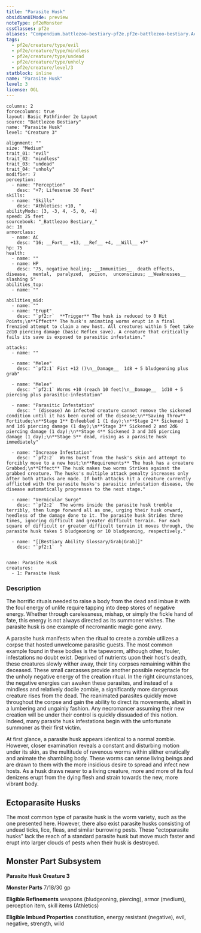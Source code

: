 ```yaml
---
title: "Parasite Husk"
obsidianUIMode: preview
noteType: pf2eMonster
cssClasses: pf2e
aliases: "Compendium.battlezoo-bestiary-pf2e.pf2e-battlezoo-bestiary.Actor.iVkWI0l5cOyQWhU8" 
tags:
  - pf2e/creature/type/evil
  - pf2e/creature/type/mindless
  - pf2e/creature/type/undead
  - pf2e/creature/type/unholy
  - pf2e/creature/level/3
statblock: inline
name: "Parasite Husk"
level: 3
license: OGL
---
```


```statblock
columns: 2
forcecolumns: true
layout: Basic Pathfinder 2e Layout
source: "Battlezoo Bestiary"
name: "Parasite Husk"
level: "Creature 3"

alignment: ""
size: "Medium"
trait_01: "evil"
trait_02: "mindless"
trait_03: "undead"
trait_04: "unholy"
modifier: 7
perception:
  - name: "Perception"
    desc: "+7; Lifesense 30 Feet"
skills:
  - name: "Skills"
    desc: "Athletics: +10, "
abilityMods: [3, -3, 4, -5, 0, -4]
speed: 25 feet
sourcebook: "_Battlezoo Bestiary_"
ac: 16
armorclass:
  - name: AC
    desc: "16; __Fort__ +13, __Ref__ +4, __Will__ +7"
hp: 75
health:
  - name: ""
  - name: HP
    desc: "75, negative healing; __Immunities__  death effects,  disease,  mental,  paralyzed,  poison,  unconscious; __Weaknesses__ slashing 5"
abilities_top:
  - name: ""

abilities_mid:
  - name: ""
  - name: "Erupt"
    desc: "`pf2:r`  **Trigger** The husk is reduced to 0 Hit Points;\n**Effect** The husk's animating worms erupt in a final frenzied attempt to claim a new host. All creatures within 5 feet take 2d10 piercing damage (basic Reflex save). A creature that critically fails its save is exposed to parasitic infestation."

attacks:
  - name: ""

  - name: "Melee"
    desc: "`pf2:1` Fist +12 ()\n__Damage__  1d8 + 5 bludgeoning plus grab"

  - name: "Melee"
    desc: "`pf2:1` Worms +10 (reach 10 feet)\n__Damage__  1d10 + 5 piercing plus parasitic-infestation"

  - name: "Parasitic Infestation"
    desc: " (disease) An infected creature cannot remove the sickened condition until it has been cured of the disease;\n**Saving Throw** Fortitude;\n**Stage 1** Enfeebled 1 (1 day);\n**Stage 2** Sickened 1 and 1d6 piercing damage (1 day);\n**Stage 3** Sickened 2 and 2d6 piercing damage (1 day);\n**Stage 4** Sickened 3 and 3d6 piercing damage (1 day);\n**Stage 5** dead, rising as a parasite husk immediately"

  - name: "Increase Infestation"
    desc: "`pf2:2`  Worms burst from the husk's skin and attempt to forcibly move to a new host;\n**Requirements** The husk has a creature Grabbed;\n**Effect** The husk makes two worms Strikes against the grabbed creature. The husks's multiple attack penalty increases only after both attacks are made. If both attacks hit a creature currently afflicted with the parasite husks's parasitic infestation disease, the disease automatically progresses to the next stage."

  - name: "Vermicular Surge"
    desc: "`pf2:2`  The worms inside the parasite husk tremble terribly, then lunge forward all as one, urging their husk onward, heedless of the damage done to it. The parasite husk Strides three times, ignoring difficult and greater difficult terrain. For each square of difficult or greater difficult terrain it moves through, the parasite husk takes 5 bludgeoning or 10 bludgeoning, respectively."

  - name: "[[Bestiary Ability Glossary/Grab|Grab]]"
    desc: "`pf2:1`  "
 
```

```encounter-table
name: Parasite Husk
creatures:
  - 1: Parasite Husk
```


### Description
The horrific rituals needed to raise a body from the dead and imbue it with the foul energy of unlife require tapping into deep stores of negative energy. Whether through carelessness, mishap, or simply the fickle hand of fate, this energy is not always directed as its summoner wishes. The parasite husk is one example of necromantic magic gone awry.

A parasite husk manifests when the ritual to create a zombie utilizes a corpse that hosted unwelcome parasitic guests. The most common example found in these bodies is the tapeworm, although other, fouler, infestations no doubt exist. Deprived of nutrients upon their host's death, these creatures slowly wither away, their tiny corpses remaining within the deceased. These small carcasses provide another possible receptacle for the unholy negative energy of the creation ritual. In the right circumstances, the negative energies can awaken these parasites, and instead of a mindless and relatively docile zombie, a significantly more dangerous creature rises from the dead. The reanimated parasites quickly move throughout the corpse and gain the ability to direct its movements, albeit in a lumbering and ungainly fashion. Any necromancer assuming their new creation will be under their control is quickly dissuaded of this notion. Indeed, many parasite husk infestations begin with the unfortunate summoner as their first victim.

At first glance, a parasite husk appears identical to a normal zombie. However, closer examination reveals a constant and disturbing motion under its skin, as the multitude of ravenous worms within slither erratically and animate the shambling body. These worms can sense living beings and are drawn to them with the more insidious desire to spread and infect new hosts. As a husk draws nearer to a living creature, more and more of its foul denizens erupt from the dying flesh and strain towards the new, more vibrant body.

## Ectoparasite Husks

The most common type of parasite husk is the worm variety, such as the one presented here. However, there also exist parasite husks consisting of undead ticks, lice, fleas, and similar burrowing pests. These "ectoparasite husks" lack the reach of a standard parasite husk but move much faster and erupt into larger clouds of pests when their husk is destroyed.

## Monster Part Subsystem

**Parasite Husk Creature 3**

**Monster Parts** 7/18/30 gp

**Eligible Refinements** weapons (bludgeoning, piercing), armor (medium), perception item, skill items (Athletics)

**Eligible Imbued Properties** constitution, energy resistant (negative), evil, negative, strength, wild
